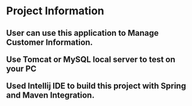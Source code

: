 <h1><b> Project Information </b></h1>

<h2>
User can use this application to Manage Customer Information.

Use Tomcat or MySQL local server to test on your PC

Used Intellij IDE to build this project with Spring and Maven Integration.
</h2>
